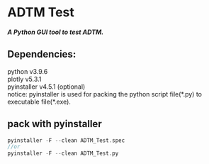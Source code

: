 # ADTM Test
***A Python GUI tool to test ADTM.***   

## Dependencies:
python v3.9.6  
plotly v5.3.1  
pyinstaller v4.5.1 (optional)  
notice: pyinstaller is used for packing the python script file(\*.py) to executable file(\*.exe).  

## pack with pyinstaller
```C
pyinstaller -F --clean ADTM_Test.spec  
//or  
pyinstaller -F --clean ADTM_Test.py
```

